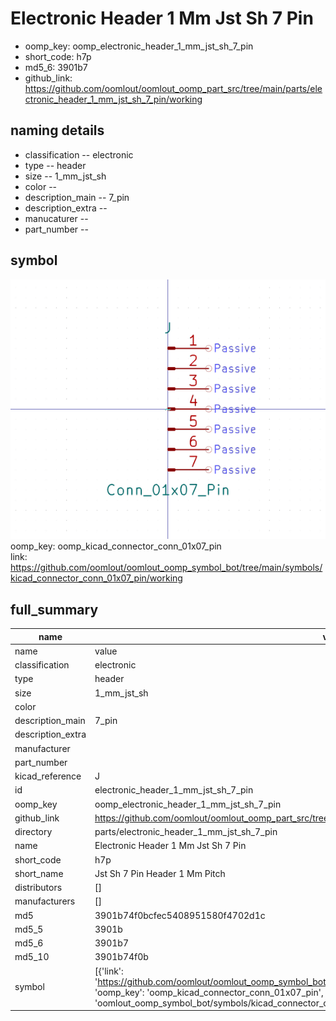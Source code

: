 # Electronic Header 1 Mm Jst Sh 7 Pin

  
* oomp_key: oomp_electronic_header_1_mm_jst_sh_7_pin 
* short_code: h7p
* md5_6: 3901b7  
* github_link: https://github.com/oomlout/oomlout_oomp_part_src/tree/main/parts/electronic_header_1_mm_jst_sh_7_pin/working  
## naming details
* classification -- electronic
* type -- header
* size -- 1_mm_jst_sh
* color -- 
* description_main -- 7_pin
* description_extra -- 
* manucaturer -- 
* part_number -- 



## symbol

![](symbol/0/working/working_600.png)  
oomp_key: oomp_kicad_connector_conn_01x07_pin  
link: https://github.com/oomlout/oomlout_oomp_symbol_bot/tree/main/symbols/kicad_connector_conn_01x07_pin/working  


## full_summary
| name | value | 
| --- | --- | 
| name | value | 
| classification | electronic | 
| type | header | 
| size | 1_mm_jst_sh | 
| color |  | 
| description_main | 7_pin | 
| description_extra |  | 
| manufacturer |  | 
| part_number |  | 
| kicad_reference | J | 
| id | electronic_header_1_mm_jst_sh_7_pin | 
| oomp_key | oomp_electronic_header_1_mm_jst_sh_7_pin | 
| github_link | https://github.com/oomlout/oomlout_oomp_part_src/tree/main/parts/electronic_header_1_mm_jst_sh_7_pin/working | 
| directory | parts/electronic_header_1_mm_jst_sh_7_pin | 
| name | Electronic Header 1 Mm Jst Sh 7 Pin | 
| short_code | h7p | 
| short_name | Jst Sh 7 Pin Header 1 Mm Pitch | 
| distributors | [] | 
| manufacturers | [] | 
| md5 | 3901b74f0bcfec5408951580f4702d1c | 
| md5_5 | 3901b | 
| md5_6 | 3901b7 | 
| md5_10 | 3901b74f0b | 
| symbol | [{'link': 'https://github.com/oomlout/oomlout_oomp_symbol_bot/tree/main/symbols/kicad_connector_conn_01x07_pin', 'oomp_key': 'oomp_kicad_connector_conn_01x07_pin', 'directory': 'oomlout_oomp_symbol_bot/symbols/kicad_connector_conn_01x07_pin//working/working.kicad_sym'}] | 
